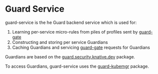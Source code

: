 # Guard Service

guard-service is the he Guard backend service which is used for:

1. Learning per-service micro-rules from piles of profiles sent by [guard-gate](../../pkg/guard-gate)
1. Constructing and storing per service Guardians
1. Caching Guardians and servicing [guard-gate](../../pkg/guard-gate) requests for Guardians

Guardians are based on the [guard.security.knative.dev](../../pkg/apis/guard/v1alpha1/README.md) package.

To access Guardians, guard-service uses the [guard-kubemgr](../guard-kubemgr/README.md) package.
